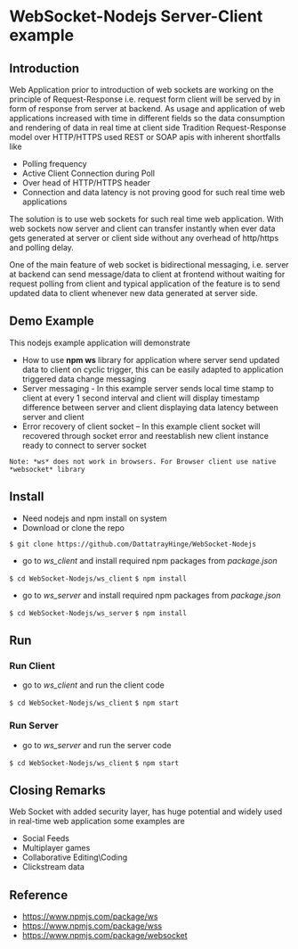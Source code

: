 # WebSocket-Nodejs Server-Client example

## Introduction 
Web Application prior to introduction of web sockets are working on the principle of Request-Response i.e. request form client will be served by in form of response from server at backend. 
As usage and application of web applications increased with time in different fields so the data consumption and rendering of data in real time at client side 
Tradition Request-Response model over HTTP/HTTPS used REST or SOAP apis with inherent shortfalls like 
* Polling frequency 
* Active Client Connection during Poll
* Over head of HTTP/HTTPS header
* Connection and data latency 
is not proving good for such real time web applications

The solution is to use web sockets for such real time web application. With web sockets now server and client can transfer instantly when ever data gets generated at server or client side without any overhead of http/https and polling delay. 

One of the main feature of web socket is bidirectional messaging, i.e. server at backend can send message/data to client at frontend without waiting for request polling from client and typical application of the feature is to send updated data to client whenever new data generated at server side. 

## Demo Example 

This nodejs example application will demonstrate 
* How to use **npm ws** library for application where server send updated data to client on cyclic trigger, this can be easily adapted to application triggered data change messaging  
* Server messaging - In this example server sends local time stamp to client at every 1 second interval and client will display timestamp difference between server and client displaying data latency between server and client 
* Error recovery of client socket – In this example client socket will recovered through socket error and reestablish new client instance ready to connect to server socket

`
Note: *ws* does not work in browsers. For Browser client use native *websocket* library
`
## Install
* Need nodejs and npm install on system 
* Download or clone the repo 

`
$ git clone https://github.com/DattatrayHinge/WebSocket-Nodejs
`

* go to *ws_client* and install required npm packages from *package.json*

`
$ cd WebSocket-Nodejs/ws_client
`
`
$ npm install 
`

* go to *ws_server* and install required npm packages from *package.json*

`
$ cd WebSocket-Nodejs/ws_server
`
`
$ npm install
`

## Run 
### Run Client
* go to *ws_client* and run the client code 

`
$ cd WebSocket-Nodejs/ws_client
`
`
$ npm start 
`

### Run Server 
* go to *ws_server* and run the server code 

`
$ cd WebSocket-Nodejs/ws_client
`
`
$ npm start 
`

## Closing Remarks 
Web Socket with added security layer, has huge potential and widely used in real-time web application some examples are 
* Social Feeds 
* Multiplayer games 
* Collaborative Editing\Coding 
* Clickstream data


## Reference
* https://www.npmjs.com/package/ws
* https://www.npmjs.com/package/wss
* https://www.npmjs.com/package/websocket

